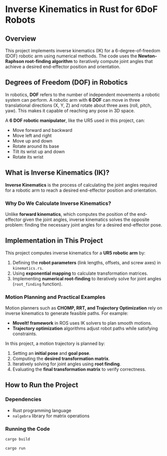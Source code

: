 # Inverse Kinematics in Rust for 6DoF Robots

## Overview
This project implements inverse kinematics (IK) for a 6-degree-of-freedom (DOF) robotic arm using numerical methods. The code uses the **Newton-Raphson root-finding algorithm** to iteratively compute joint angles that achieve a desired end-effector position and orientation.

## Degrees of Freedom (DOF) in Robotics
In robotics, **DOF** refers to the number of independent movements a robotic system can perform. A robotic arm with **6 DOF** can move in three translational directions (X, Y, Z) and rotate about three axes (roll, pitch, yaw). This makes it capable of reaching any pose in 3D space.

A **6 DOF robotic manipulator**, like the UR5 used in this project, can:
- Move forward and backward
- Move left and right
- Move up and down
- Rotate around its base
- Tilt its wrist up and down
- Rotate its wrist

## What is Inverse Kinematics (IK)?
**Inverse Kinematics** is the process of calculating the joint angles required for a robotic arm to reach a desired end-effector position and orientation.

### Why Do We Calculate Inverse Kinematics?
Unlike **forward kinematics**, which computes the position of the end-effector given the joint angles, inverse kinematics solves the opposite problem: finding the necessary joint angles for a desired end-effector pose.

## Implementation in This Project
This project computes inverse kinematics for a **UR5 robotic arm** by:
1. Defining the **robot parameters** (link lengths, offsets, and screw axes) in `kinematics.rs`.
2. Using **exponential mapping** to calculate transformation matrices.
3. Implementing **numerical root-finding** to iteratively solve for joint angles (`root_finding` function).

### Motion Planning and Practical Examples
Motion planners such as **CHOMP, RRT, and Trajectory Optimization** rely on inverse kinematics to generate feasible paths. For example:
- **MoveIt! framework** in ROS uses IK solvers to plan smooth motions.
- **Trajectory optimization** algorithms adjust robot paths while satisfying constraints.

In this project, a motion trajectory is planned by:
1. Setting an **initial pose** and **goal pose**.
2. Computing the **desired transformation matrix**.
3. Iteratively solving for joint angles using **root finding**.
4. Evaluating the **final transformation matrix** to verify correctness.

## How to Run the Project
### Dependencies
- Rust programming language
- `nalgebra` library for matrix operations

### Running the Code
```sh
cargo build
```

```sh
cargo run
```

